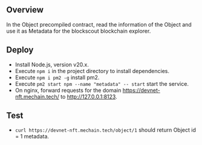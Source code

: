 ## Overview
In the Object precompiled contract, read the information of the Object and use it as Metadata for the blockscout blockchain explorer.

## Deploy
- Install Node.js, version v20.x.
- Execute `npm i` in the project directory to install dependencies.
- Execute `npm i pm2 -g` install pm2.
- Execute `pm2 start npm --name "metadata" -- start` start the service.
- On nginx, forward requests for the domain https://devnet-nft.mechain.tech/ to http://127.0.0.1:8123. 

## Test
- `curl https://devnet-nft.mechain.tech/object/1` should return Object id = 1 metadata.